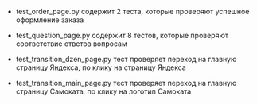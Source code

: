 - test_order_page.py
    содержит 2 теста, которые проверяют успешное оформление заказа

- test_question_page.py
    содержит 8 тестов, которые проверяют соответствие ответов вопросам

- test_transition_dzen_page.py
    тест проверяет переход на главную страницу Яндекса, по клику на страницу Яндекса

- test_transition_main_page.py
    тест проверяет переход на главную страницу Самоката, по клику на логотип Самоката
